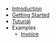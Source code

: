 <!-- docs/_sidebar.md -->

* [Introduction](/readme.md)
* [Getting Started](/getting-started.md)
* [Tuturial](/tutorial.md)
* Examples
  * [Invoice](/invoice.md)